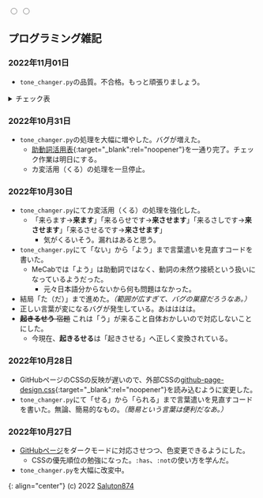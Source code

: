 <link href="https://meitaso.net/assets/css/github-page-design.css" rel="stylesheet">
<div class="color-change"><label for="white"></label><label for="dark"></label></div>
<input type="radio" id="white" name="colors" value="white">
<input type="radio" id="dark" name="colors" value="dark">

## プログラミング雑記

### 2022年11月01日
- `tone_changer.py`の品質。不合格。もっと頑張りましょう。

<details>
<summary>チェック表</summary>

|元の言葉（チェック済み）|変換する言葉|結果|判定|チェックOK|備考|
---------------------|----------|---|---|----|--
|知らせた|知らせるた|知らせた|◯|た||
|努力させられた|努力させれた|努力させられた|◯|せる、られる、た||
|掃除させられる|掃除させられる|掃除させられる|◯|せる、られる||
|言われる|言われれる|言われられる|×|れる||
|来られる|来るれる|来*さ*れる|×|れる||
|掃除させられた|掃除するられるた|掃除*すら*させられ*る*た|×|せる、られる、た||
|読まないです|読まないです|読ま*なかっます*|×|ない|「読みません」が正しく、「ないです」は想定していない|
|読みません|読みませぬ|読みません|◯|ぬん|「読みまん」とかは想定していない|
|行こう|行こよう|行こ*よ*う|×|よう||
|楽しかろう|楽しかろう|楽しかろう|◯|よう|「う」ではなく「よう」OKになっている|
|起こさせよう|起こすさせよう|起こさ*さ*せよう|×|せる、よう||
|思いますまい|思うですまい|思いま*しょ*まい|×|まい|「まい」に対して修正処理は入れていなかった気がする|
|知らせまい|知らすまい|知ら*す*まい|×|まい|「う」の処理が優先されている。あと同上|
|見たがらない|見たがらぬ|見たがらん|◯|たい、たがる、ない||
|思った|思うだ|思*い*た|×|た||
|猫らしくないです|猫らしいないます|猫らし*い*な*かっま*す|×|です|「らしくない」が固有名詞になっている。「ないます」要確認|
|高いらしい|高くらしい|高いらしい|◯|らしい||
|思います|思います|思います|△||「ます」OKになっていない|
|大丈夫です、がんばります|大丈夫ます、がんばるます|大丈夫*ます*、がんばります|×|です|「ます」周りの処理が怪しい|
</details>

### 2022年10月31日
- `tone_changer.py`の処理を大幅に増やした。バグが増えた。
	- [助動詞活用表](https://www.kokugobunpou.com/助動詞/助動詞活用表/#gsc.tab=0){:target="_blank":rel="noopener"}を一通り完了。チェック作業は明日にする。
	- カ変活用（くる）の処理を一旦停止。

### 2022年10月30日
- `tone_changer.py`にてカ変活用（くる）の処理を強化した。
	- 「来らます→**来ます**」「来るらせです→**来させます**」「来るさしです→**来させます**」「来るさせるです→**来させます**」
		- 気がくるいそう。漏れはあると思う。
- `tone_changer.py`にて「ない」から「よう」まで言葉遣いを見直すコードを書いた。
	- MeCabでは「よう」は助動詞ではなく、動詞の未然ウ接続という扱いになっているようだった。
		- 元々日本語分からないから何も問題はなかった。
- 結局「た（だ）」まで進めた。*（範囲が広すぎて、バグの巣窟だろうなあ。）*
- 正しい言葉が変になるバグが発生している。あはははは。
- ~~**起きるせう** 宿題~~ これは「う」が来ること自体おかしいので対応しないことにした。
	- 今現在、**起きるせる**は「起きさせる」へ正しく変換されている。

### 2022年10月28日
- GitHubページのCSSの反映が遅いので、外部CSSの[github-page-design.css](https://meitaso.net/assets/css/github-page-design.css){:target="_blank":rel="noopener"}を読み込むように変更した。
- `tone_changer.py`にて「せる」から「られる」まで言葉遣いを見直すコードを書いた。無論、簡易的なもの。*（簡易という言葉は便利だなあ。）*

### 2022年10月27日
- [GitHubページ](https://saluton874.github.io)をダークモードに対応させつつ、色変更できるようにした。
	- CSSの優先順位の勉強になった。`:has`、`:not`の使い方を学んだ。
- `tone_changer.py`を大幅に改変中。

{: align="center"}
(c) 2022 [Saluton874](https://github.com/Saluton874)